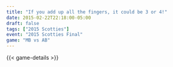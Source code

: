```yaml
---
title: "If you add up all the fingers, it could be 3 or 4!"
date: 2015-02-22T22:18:00-05:00
draft: false
tags: ["2015 Scotties"]
event: "2015 Scotties Final"
game: "MB vs AB"
---
```

{{< game-details >}}
<!--more--> 